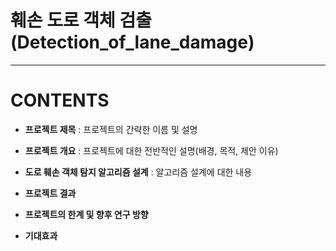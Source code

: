 # 훼손 도로 객체 검출(Detection_of_lane_damage)
---


# CONTENTS


* **프로젝트 제목** : 프로젝트의 간략한 이름 및 설명

  
* **프로젝트 개요** : 프로젝트에 대한 전반적인 설명(배경, 목적, 제안 이유)

  
* **도로 훼손 객체 탐지 알고리즘 설계** : 알고리즘 설계에 대한 내용

  
* **프로젝트 결과**


* **프로젝트의 한계 및 향후 연구 방향**


* **기대효과** 
